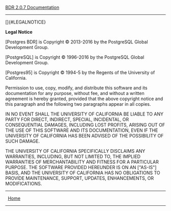   [BDR 2.0.7 Documentation](README.md)         
  --------------------------------------- -- -- --


[]{#LEGALNOTICE}

**Legal Notice**

[Postgres BDR] is Copyright © 2013-2016 by the PostgreSQL
Global Development Group.

[PostgreSQL] is Copyright © 1996-2016 by the PostgreSQL
Global Development Group.

[Postgres95] is Copyright © 1994-5 by the Regents of the
University of California.

Permission to use, copy, modify, and distribute this software and its
documentation for any purpose, without fee, and without a written
agreement is hereby granted, provided that the above copyright notice
and this paragraph and the following two paragraphs appear in all
copies.

IN NO EVENT SHALL THE UNIVERSITY OF CALIFORNIA BE LIABLE TO ANY PARTY
FOR DIRECT, INDIRECT, SPECIAL, INCIDENTAL, OR CONSEQUENTIAL DAMAGES,
INCLUDING LOST PROFITS, ARISING OUT OF THE USE OF THIS SOFTWARE AND ITS
DOCUMENTATION, EVEN IF THE UNIVERSITY OF CALIFORNIA HAS BEEN ADVISED OF
THE POSSIBILITY OF SUCH DAMAGE.

THE UNIVERSITY OF CALIFORNIA SPECIFICALLY DISCLAIMS ANY WARRANTIES,
INCLUDING, BUT NOT LIMITED TO, THE IMPLIED WARRANTIES OF MERCHANTABILITY
AND FITNESS FOR A PARTICULAR PURPOSE. THE SOFTWARE PROVIDED HEREUNDER IS
ON AN [\"AS-IS\"] BASIS, AND THE UNIVERSITY OF CALIFORNIA HAS NO
OBLIGATIONS TO PROVIDE MAINTENANCE, SUPPORT, UPDATES, ENHANCEMENTS, OR
MODIFICATIONS.



  --- ----------------------------------- ---
       [Home](README.md)     
  --- ----------------------------------- ---
